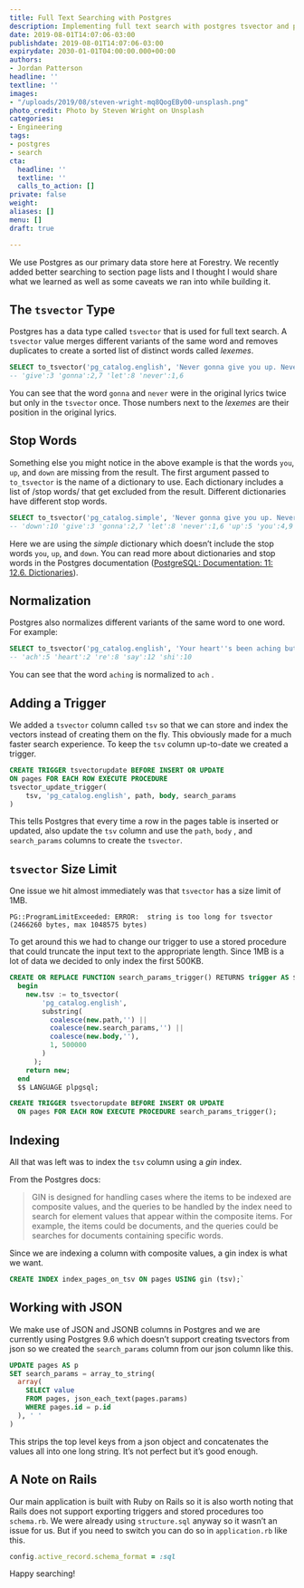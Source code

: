 ```yaml
---
title: Full Text Searching with Postgres
description: Implementing full text search with postgres tsvector and proper indexes.
date: 2019-08-01T14:07:06-03:00
publishdate: 2019-08-01T14:07:06-03:00
expirydate: 2030-01-01T04:00:00.000+00:00
authors:
- Jordan Patterson
headline: ''
textline: ''
images:
- "/uploads/2019/08/steven-wright-mq8QogEBy00-unsplash.png"
photo_credit: Photo by Steven Wright on Unsplash
categories:
- Engineering
tags:
- postgres
- search
cta:
  headline: ''
  textline: ''
  calls_to_action: []
private: false
weight: 
aliases: []
menu: []
draft: true

---
```

We use Postgres as our primary data store here at Forestry. We recently added better searching to section page lists and I thought I would share what we learned as well as some caveats we ran into while building it.

## The `tsvector` Type

Postgres has a data type called `tsvector` that is used for full text search. A `tsvector`  value merges different variants of the same word and removes duplicates to create a sorted list of distinct words called _lexemes_.

```sql
SELECT to_tsvector('pg_catalog.english', 'Never gonna give you up. Never gonna let you down');
-- 'give':3 'gonna':2,7 'let':8 'never':1,6
```

You can see that the word `gonna` and `never` were in the original lyrics twice but only in the `tsvector` once. Those numbers next to the _lexemes_ are their position in the original lyrics.

## Stop Words

Something else you might notice in the above example is that the words `you`, `up`, and `down` are missing from the result. The first argument passed to `to_tsvector` is the name of a dictionary to use. Each dictionary includes a list of /stop words/ that get excluded from the result. Different dictionaries have different stop words.

```sql
SELECT to_tsvector('pg_catalog.simple', 'Never gonna give you up. Never gonna let you down');
-- 'down':10 'give':3 'gonna':2,7 'let':8 'never':1,6 'up':5 'you':4,9
```

Here we are using the _simple_ dictionary which doesn’t include the stop words `you`, `up`, and `down`.
You can read more about dictionaries and stop words in the Postgres documentation ([PostgreSQL: Documentation: 11: 12.6. Dictionaries](https://www.postgresql.org/docs/11/textsearch-dictionaries.html)).

## Normalization

Postgres also normalizes different variants of the same word to one word. For example:

```sql
SELECT to_tsvector('pg_catalog.english', 'Your heart''s been aching but you''re too shy to say it');
-- 'ach':5 'heart':2 're':8 'say':12 'shi':10
```

You can see that the word `aching` is normalized to `ach` .

## Adding a Trigger

We added a `tsvector` column called `tsv` so that we can store and index the vectors instead of creating them on the fly. This obviously made for a much faster search experience.
To keep the `tsv` column up-to-date we created a trigger.

```sql
CREATE TRIGGER tsvectorupdate BEFORE INSERT OR UPDATE
ON pages FOR EACH ROW EXECUTE PROCEDURE
tsvector_update_trigger(
	tsv, 'pg_catalog.english', path, body, search_params
)
```

This tells Postgres that every time a row in the pages table is inserted or updated, also update the `tsv` column and use the `path`, `body` , and `search_params` columns to create the `tsvector`.

## `tsvector` Size Limit

One issue we hit almost immediately was that `tsvector` has a size limit of 1MB.

    PG::ProgramLimitExceeded: ERROR:  string is too long for tsvector (2466260 bytes, max 1048575 bytes)

To get around this we had to change our trigger to use a stored procedure that could truncate the input text to the appropriate length. Since 1MB is a lot of data we decided to only index the first 500KB.

```sql
CREATE OR REPLACE FUNCTION search_params_trigger() RETURNS trigger AS $$
  begin
    new.tsv := to_tsvector(
	    'pg_catalog.english', 
		substring(
		  coalesce(new.path,'') ||
		  coalesce(new.search_params,'') || 
		  coalesce(new.body,''), 
		  1, 500000
		)
	  );
    return new;
  end
  $$ LANGUAGE plpgsql;
```

```sql
CREATE TRIGGER tsvectorupdate BEFORE INSERT OR UPDATE
  ON pages FOR EACH ROW EXECUTE PROCEDURE search_params_trigger();
```

## Indexing

All that was left was to index the `tsv` column using a _gin_ index.

From the Postgres docs:

> GIN is designed for handling cases where the items to be indexed are composite values, and the queries to be handled by the index need to search for element values that appear within the composite items. For example, the items could be documents, and the queries could be searches for documents containing specific words.

Since we are indexing a column with composite values, a gin index is what we want.

```sql
CREATE INDEX index_pages_on_tsv ON pages USING gin (tsv);`
```

## Working with JSON

We make use of JSON and JSONB columns in Postgres and we are currently using Postgres 9.6 which doesn’t support creating tsvectors from json so we created the `search_params` column from our json column like this.

```sql
UPDATE pages AS p 
SET search_params = array_to_string(
  array(
    SELECT value 
    FROM pages, json_each_text(pages.params) 
    WHERE pages.id = p.id
  ), ' '
)
```

This strips the top level keys from a json object and concatenates the values all into one long string. It’s not perfect but it’s good enough.

## A Note on Rails

Our main application is built with Ruby on Rails so it is also worth noting that Rails does not support exporting triggers and stored procedures too `schema.rb`. We were already using `structure.sql` anyway so it wasn’t an issue for us. But if you need to switch you can do so in `application.rb` like this.

```ruby
config.active_record.schema_format = :sql
```

Happy searching!
